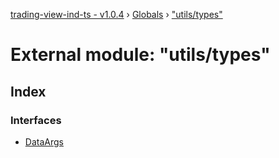 [trading-view-ind-ts - v1.0.4](../README.md) › [Globals](../globals.md) › ["utils/types"](_utils_types_.md)

# External module: "utils/types"

## Index

### Interfaces

* [DataArgs](../interfaces/_utils_types_.dataargs.md)
